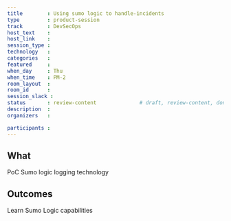 ```yaml
---
title        : Using sumo logic to handle-incidents
type         : product-session
track        : DevSecOps
host_text    :
host_link    :
session_type :
technology   :
categories   :
featured     :
when_day     : Thu
when_time    : PM-2
room_layout  :
room_id      :
session_slack :
status       : review-content              # draft, review-content, done
description  :
organizers   :

participants :
---
```


## What

PoC Sumo logic logging technology

## Outcomes

Learn Sumo Logic capabilities
